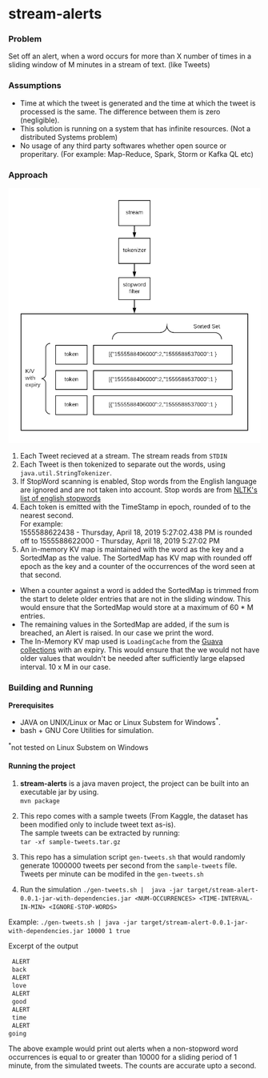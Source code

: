 # stream-alerts

### Problem
Set off an alert, when a word occurs for more than X number of times in a sliding window of M minutes in a stream of text. (like Tweets)

### Assumptions
* Time at which the tweet is generated and the time at which the tweet is processed is the same. The difference between them is zero (negligible). 
* This solution is running on a system that has infinite resources. (Not a distributed Systems problem)
* No usage of any third party softwares whether open source or properitary. (For example: Map-Reduce, Spark, Storm or Kafka QL etc)


### Approach


![](https://github.com/abkolan/stream-alerts/blob/master/media/image.png?raw=true)

1. Each Tweet recieved at a stream. The stream reads from `STDIN`
2. Each Tweet is then tokenized to separate out the words, using `java.util.StringTokenizer`. 
3. If StopWord scanning is enabled, Stop words from the English language are ignored and are not taken into account. Stop words are from [NLTK's list of english stopwords](https://gist.github.com/sebleier/554280)
4. Each token is emitted with the TimeStamp in epoch, rounded of to the nearest second.  
For example:  
1555588622438 - Thursday, April 18, 2019 5:27:02.438 PM is rounded off to 1555588622000 - Thursday, April 18, 2019 5:27:02 PM
6. An in-memory KV map is maintained with the word as the key and a SortedMap as the value. The SortedMap has KV map with rounded off epoch as the key and a counter of the occurrences of the word seen at that second. 
  * When a counter against a word is added the SortedMap is trimmed from the start to delete older entries that are not in the sliding window. This would ensure that the SortedMap would store at a maximum of 60 * M entries. 
  * The remaining values in the SortedMap are added, if the sum is breached, an Alert is raised. In our case we print the word. 
  * The In-Memory KV map used is `LoadingCache` from the [Guava collections](https://github.com/google/guava) with an expiry. This would ensure that the we would not have older values that wouldn't be needed after sufficiently large elapsed interval. 10 x M in our case.

### Building and Running
**Prerequisites**
 
* JAVA on UNIX/Linux or Mac or Linux Substem for Windows<sup>*</sup>.
* bash + GNU Core Utilities for simulation.  


<sup>*</sup>not tested on Linux Substem on Windows
#### Running the project

1. **stream-alerts** is a java maven project, the project can be built into an executable jar by using.  
`mvn package`

2. This repo comes with a sample tweets (From Kaggle, the dataset has been modified only to include tweet text as-is).  
The sample tweets can be extracted by running:   
`tar -xf sample-tweets.tar.gz`

3. This repo has a simulation script `gen-tweets.sh` that would randomly generate 1000000 tweets per second from the `sample-tweets` file. Tweets per minute can be modifed in the `gen-tweets.sh`

4. Run the simulation
`./gen-tweets.sh | 
java -jar target/stream-alert-0.0.1-jar-with-dependencies.jar <NUM-OCCURRENCES> <TIME-INTERVAL-IN-MIN> <IGNORE-STOP-WORDS>`


  Example:
  `./gen-tweets.sh | java -jar target/stream-alert-0.0.1-jar-with-dependencies.jar 10000 1 true`
  
  Excerpt of the output
  ```
   ALERT
   back
   ALERT
   love
   ALERT
   good
   ALERT
   time
   ALERT
  going
  ```

  The above example would print out alerts when a non-stopword word occurrences is equal to or greater than 10000 for a sliding period of 1 minute, from the simulated tweets. The counts are accurate upto a second.

